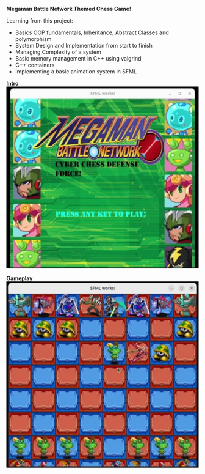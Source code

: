 **Megaman Battle Network Themed Chess Game!**

Learning from this project:
- Basics OOP fundamentals, Inheritance, Abstract Classes and polymorphism
- System Design and Implementation from start to finish
- Managing Complexity of a system
- Basic memory management in C++ using valgrind
- C++ containers
- Implementing a basic animation system in SFML

**Intro**
[![Watch the video](https://github.com/tothemax12/SFML_Chess/blob/master/intro.png)](https://github.com/tothemax12/SFML_Chess/blob/master/Intro%20Showcase.mp4)

**Gameplay**
[![Watch the video](https://github.com/tothemax12/SFML_Chess/blob/master/gameplay.png)](https://github.com/tothemax12/SFML_Chess/blob/master/Gameplay%20showcase.mp4)
